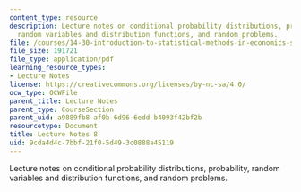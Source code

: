 ```yaml
---
content_type: resource
description: Lecture notes on conditional probability distributions, probability,
  random variables and distribution functions, and random problems.
file: /courses/14-30-introduction-to-statistical-methods-in-economics-spring-2009/9cda4d4c7bbf21f05d493c0888a45119_MIT14_30s09_lec08.pdf
file_size: 191721
file_type: application/pdf
learning_resource_types:
- Lecture Notes
license: https://creativecommons.org/licenses/by-nc-sa/4.0/
ocw_type: OCWFile
parent_title: Lecture Notes
parent_type: CourseSection
parent_uid: a9889fb8-af0b-6d96-6edd-b4093f42bf2b
resourcetype: Document
title: Lecture Notes 8
uid: 9cda4d4c-7bbf-21f0-5d49-3c0888a45119
---
```

Lecture notes on conditional probability distributions, probability, random variables and distribution functions, and random problems.